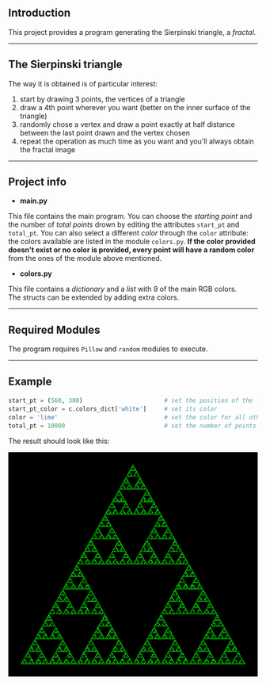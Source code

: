 
## Introduction

This project provides a program generating the Sierpinski triangle, a _fractal_.
___

## The Sierpinski triangle

The way it is obtained is of particular interest: 
1. start by drawing 3 points, the vertices of 
a triangle 
2. draw a 4th point wherever you want (better on the inner surface of the triangle) 
3. randomly chose a vertex and draw a point exactly at half distance between the last point 
drawn and the vertex chosen 
4. repeat the operation as much time as you want and you'll always obtain the fractal image
___

## Project info

- **main.py**

This file contains the main program. 
You can choose the _starting point_ and the number of _total points_ drown by editing 
the attributes `start_pt` and `total_pt`. You can also select a different _color_ 
through the `color` attribute: the colors available are listed in the module `colors.py`.
**If the color provided doesn't exist or no color is provided, every point
will have a random color** from the ones of the module above mentioned.

- **colors.py**

This file contains a _dictionary_ and a _list_ with 9 of the main RGB colors.   
The structs can be extended by adding extra colors.
___

## Required Modules
The program requires `Pillow` and `random` modules to execute.
___

## Example 
```python
start_pt = (560, 380)                       # set the position of the first point
start_pt_color = c.colors_dict['white']     # set its color
color = 'lime'                              # set the color for all others point
total_pt = 10000                            # set the number of points to draw
```
The result should look like this:

![alt text](example.png)

